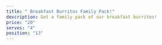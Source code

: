 ```yaml
---
title: " Breakfast Burritos Family Pack!"
description: Get a family pack of our breakfast burritos!
price: "20"
serves: "4"
position: "13"
---
```

